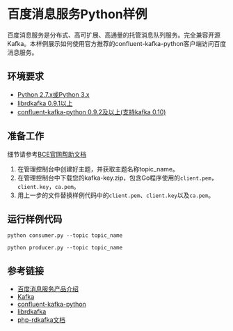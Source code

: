# 百度消息服务Python样例

百度消息服务是分布式、高可扩展、高通量的托管消息队列服务。完全兼容开源Kafka。本样例展示如何使用官方推荐的confluent-kafka-python客户端访问百度消息服务。

## 环境要求

- [Python 2.7.x或Python 3.x](https://www.python.org/)
- [librdkafka 0.9.1以上](https://github.com/edenhill/librdkafka)
- [confluent-kafka-python 0.9.2及以上(支持kafka 0.10)](https://github.com/edenhill/librdkafka)

## 准备工作

细节请参考[BCE官网帮助文档](https://cloud.baidu.com/doc/Kafka/QuickGuide.html)

1. 在管理控制台中创建好主题，并获取主题名称topic_name。
2. 在管理控制台中下载您的kafka-key.zip，包含Go程序使用的`client.pem`，`client.key`，`ca.pem`。
3. 用上一步的文件替换样例代码中的`client.pem`、`client.key`以及`ca.pem`。

## 运行样例代码

	python consumer.py --topic topic_name

	python producer.py --topic topic_name

## 参考链接

- [百度消息服务产品介绍](https://bce.baidu.com/product/kafka.html)
- [Kafka](http://kafka.apache.org/)
- [confluent-kafka-python](https://github.com/confluentinc/confluent-kafka-python)
- [librdkafka](https://github.com/edenhill/librdkafka)
- [php-rdkafka文档](https://arnaud-lb.github.io/php-rdkafka/phpdoc)
